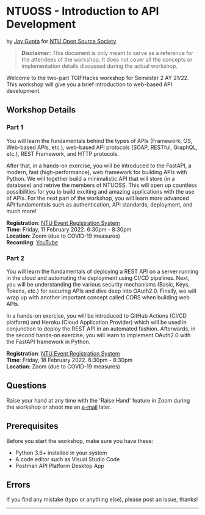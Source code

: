 # NTUOSS - Introduction to API Development

by [Jay Gupta](https://github.com/guptajay) for [NTU Open Source Society](https://ntuoss.com/home)

> **Disclaimer:** This document is only meant to serve as a reference for the attendees of the workshop. It does not cover all the concepts or implementation details discussed during the actual workshop.

Welcome to the two-part TGIFHacks workshop for Semester 2 AY 21/22. This workshop will give you a brief introduction to web-based API development.

## Workshop Details
### Part 1

You will learn the fundamentals behind the types of APIs (Framework, OS, Web-based APIs, etc.), web-based API protocols (SOAP, RESTful, GraphQL, etc.), REST Framework, and HTTP protocols. 

After that, in a hands-on exercise, you will be introduced to the FastAPI, a modern, fast (high-performance), web framework for building APIs with Python. We will together build a minimalistic API that will store (in a database) and retrive the members of NTUOSS. This will open up countless possibilities for you to build exciting and amazing applications with the use of APIs. For the next part of the workshop, you will learn more advanced API fundamentals such as authentication, API standards, deployment, and much more!

**Registration**: [NTU Event Registration System](https://wis.ntu.edu.sg/webexe88/owa/REGISTER_NTU.REGISTER?EVENT_ID=OA22020718502714)  
**Time**: Friday, 11 February 2022. 6:30pm - 8:30pm  
**Location**: Zoom (due to COVID-19 measures)  
**Recording**: [YouTube](https://youtu.be/gp994pgurcE)

### Part 2

You will learn the fundamentals of deploying a REST API on a server running in the
cloud and automating the deployment using CI/CD pipelines. Next, you will be
understanding the various security mechanisms (Basic, Keys, Tokens, etc.) for securing
APIs and dive deep into OAuth2.0. Finally, we will wrap up with another important
concept called CORS when building web APIs.

In a hands-on exercise, you will be introduced to GitHub Actions (CI/CD platform)
and Heroku (Cloud Application Provider) which will be used in conjunction to deploy
the REST API in an automated fashion. Afterwards, in the second hands-on exercise,
you will learn to implement OAuth2.0 with the FastAPI framework in Python.

**Registration**: [NTU Event Registration System](https://wis.ntu.edu.sg/webexe88/owa/REGISTER_NTU.REGISTER?EVENT_ID=OA22021500473610)  
**Time**: Friday, 18 February 2022. 6:30pm - 8:30pm  
**Location**: Zoom (due to COVID-19 measures)  

## Questions

Raise your hand at any time with the 'Raise Hand' feature in Zoom during the workshop or shoot me an [e-mail](mailto:jay002@e.ntu.edu.sg) later.

## Prerequisites
Before you start the workshop, make sure you have these:
* Python 3.6+ installed in your system
* A code editor such as Visual Studio Code
* Postman API Platform Desktop App

## Errors

If you find any mistake (typo or anything else), please post an issue, thanks!

***
